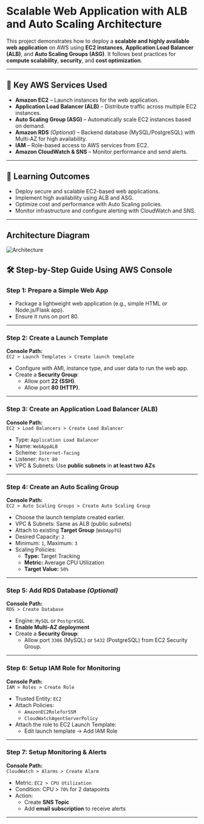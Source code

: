# Scalable Web Application with ALB and Auto Scaling Architecture

This project demonstrates how to deploy a **scalable and highly available web application** on AWS using **EC2 instances**, **Application Load Balancer (ALB)**, and **Auto Scaling Groups (ASG)**. It follows best practices for **compute scalability**, **security**, and **cost optimization**.

---

## 🧰 Key AWS Services Used

- **Amazon EC2** – Launch instances for the web application.
- **Application Load Balancer (ALB)** – Distribute traffic across multiple EC2 instances.
- **Auto Scaling Group (ASG)** – Automatically scale EC2 instances based on demand.
- **Amazon RDS** *(Optional)* – Backend database (MySQL/PostgreSQL) with Multi-AZ for high availability.
- **IAM** – Role-based access to AWS services from EC2.
- **Amazon CloudWatch & SNS** – Monitor performance and send alerts.

---

## 🎯 Learning Outcomes

- Deploy secure and scalable EC2-based web applications.
- Implement high availability using ALB and ASG.
- Optimize cost and performance with Auto Scaling policies.
- Monitor infrastructure and configure alerting with CloudWatch and SNS.

---
## Architecture Diagram

![Architecture](../Diagram.jpg)

## 🛠 Step-by-Step Guide Using AWS Console

### Step 1: Prepare a Simple Web App

- Package a lightweight web application (e.g., simple HTML or Node.js/Flask app).
- Ensure it runs on port 80.

---

### Step 2: Create a Launch Template

**Console Path:**  
`EC2 > Launch Templates > Create launch template`

- Configure with AMI, instance type, and user data to run the web app.
- Create a **Security Group**:
  - Allow port **22 (SSH)**.
  - Allow port **80 (HTTP)**.

---

### Step 3: Create an Application Load Balancer (ALB)

**Console Path:**  
`EC2 > Load Balancers > Create Load Balancer`

- Type: `Application Load Balancer`
- Name: `WebAppALB`
- Scheme: `Internet-facing`
- Listener: `Port 80`
- VPC & Subnets: Use **public subnets** in **at least two AZs**

---

### Step 4: Create an Auto Scaling Group

**Console Path:**  
`EC2 > Auto Scaling Groups > Create Auto Scaling Group`

- Choose the launch template created earlier.
- VPC & Subnets: Same as ALB (public subnets)
- Attach to existing **Target Group** (`WebAppTG`)
- Desired Capacity: `2`
- Minimum: `1`, Maximum: `3`
- Scaling Policies:
  - **Type:** Target Tracking
  - **Metric:** Average CPU Utilization
  - **Target Value:** `50%`

---

### Step 5: Add RDS Database *(Optional)*

**Console Path:**  
`RDS > Create Database`

- Engine: `MySQL` or `PostgreSQL`
- **Enable Multi-AZ deployment**
- Create a **Security Group**:
  - Allow port `3306` (MySQL) or `5432` (PostgreSQL) from EC2 Security Group.

---

### Step 6: Setup IAM Role for Monitoring

**Console Path:**  
`IAM > Roles > Create Role`

- Trusted Entity: `EC2`
- Attach Policies:
  - `AmazonEC2RoleforSSM`
  - `CloudWatchAgentServerPolicy`
- Attach the role to EC2 Launch Template:
  - Edit launch template → Add IAM Role

---

### Step 7: Setup Monitoring & Alerts

**Console Path:**  
`CloudWatch > Alarms > Create Alarm`

- Metric: `EC2 > CPU Utilization`
- Condition: CPU > `70%` for 2 datapoints
- Action:
  - Create **SNS Topic**
  - Add **email subscription** to receive alerts

---


